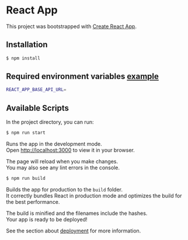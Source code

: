 # React App

This project was bootstrapped with [Create React App](https://github.com/facebook/create-react-app).

## Installation

```bash
$ npm install
```

## Required environment variables [example](./.env.example)

```bash
REACT_APP_BASE_API_URL=
```

## Available Scripts

In the project directory, you can run:

```bash
$ npm run start
```

Runs the app in the development mode.\
Open [http://localhost:3000](http://localhost:3000) to view it in your browser.

The page will reload when you make changes.\
You may also see any lint errors in the console.

```bash
$ npm run build
```

Builds the app for production to the `build` folder.\
It correctly bundles React in production mode and optimizes the build for the best performance.

The build is minified and the filenames include the hashes.\
Your app is ready to be deployed!

See the section about [deployment](https://facebook.github.io/create-react-app/docs/deployment) for more information.
